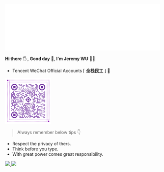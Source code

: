 ###

<p align="center">
    <a href="https://github.com/jeremywu917">
        <img height="150em" src='https://raw.githubusercontent.com/jeremywu917/jeremywuassets/main/src/wechat/logo/home_gif_wechat.gif'/>
    </a>
</p>
    
**Hi there** 🖐️, **Good day** :tada:, **I'm Jeremy WU** 👷‍♂️

- Tencent WeChat Official Accounts ⌈ **全栈民工** ⌋ 🏢

<p align="left">
    <a href="https://github.com/jeremywu917">
        <img height="150em" src='https://raw.githubusercontent.com/jeremywu917/jeremywuassets/main/src/wechat/logo/logo_05.png'/>
    </a>
</p>

> Always remember below tips :point_down:

- Respect the privacy of thers.
- Think before you type.
- With great power comes great responsibility.

    
<p align="left">
 	<a href="https://github.com/jeremywu917">
        <img height="150em" src="https://github-readme-stats.vercel.app/api?username=jeremywu917&show_icons=true&theme=gruvbox&include_all_commits=true&count_private=true"/> 	
        <img height="150em" src="https://github-readme-stats.vercel.app/api/top-langs/?username=jeremywu917&layout=compact&langs_count=8&theme=gruvbox"/>
    </a>
</p>
